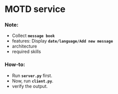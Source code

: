 # MOTD service

### Note:
- Collect **`message book`**
- features: Display **`date/language/Add new message`**
- architecture
- required skills

### How-to:
- Run **`server.py`** first.
- Now, run **`client.py`**.
- verify the output.
